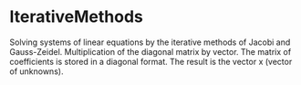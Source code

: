 # IterativeMethods
Solving systems of linear equations by the iterative methods of Jacobi and Gauss-Zeidel.
Multiplication of the diagonal matrix by vector.
The matrix of coefficients is stored in a diagonal format. 
The result is the vector x (vector of unknowns).
